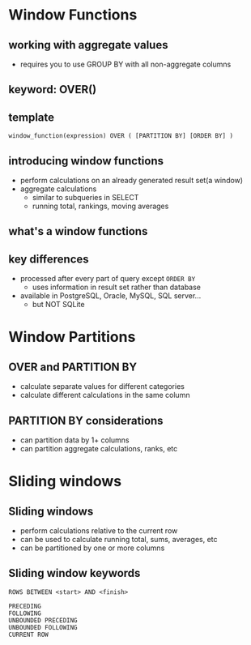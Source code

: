 # Window Functions
## working with aggregate values
- requires you to use GROUP BY with all non-aggregate columns

## keyword: OVER()
## template
`
window_function(expression) OVER
(
[PARTITION BY]
[ORDER BY]
)
`
## introducing window functions
- perform calculations on an already generated result set(a window)
- aggregate calculations
  - similar to subqueries in SELECT
  - running total, rankings, moving averages

## what's a window functions
## key differences
- processed after every part of query except `ORDER BY`
  - uses information in result set rather than database
- available in PostgreSQL, Oracle, MySQL, SQL server...
  - but NOT SQLite

# Window Partitions
## OVER and PARTITION BY
- calculate separate values for different categories
- calculate different calculations in the same column

## PARTITION BY considerations
- can partition data by 1+ columns
- can partition aggregate calculations, ranks, etc

# Sliding windows
## Sliding windows
- perform calculations relative to the current row
- can be used to calculate running total, sums, averages, etc
- can be partitioned by one or more columns

## Sliding window keywords
`ROWS BETWEEN <start> AND <finish>` <br>

```
PRECEDING
FOLLOWING
UNBOUNDED PRECEDING
UNBOUNDED FOLLOWING
CURRENT ROW
```
